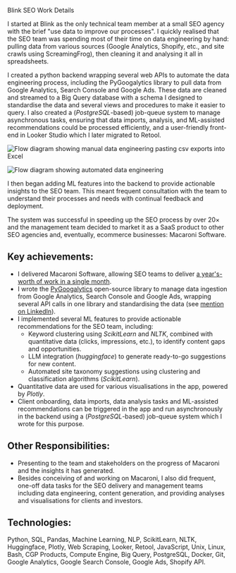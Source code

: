 Blink SEO Work Details


I started at Blink as the only technical team member at a small SEO agency with the brief "use data to improve our processes".
I quickly realised that the SEO team was spending most of their time on data engineering by hand:
pulling data from various sources (Google Analytics, Shopify, etc., and site crawls using ScreamingFrog), then cleaning it and analysing it all in spreadsheets.

I created a python backend wrapping several web APIs to automate the data engineering process,
including the PyGoogalytics library to pull data from Google Analytics, Search Console and Google Ads.
These data are cleaned and streamed to a Big Query database with a schema I designed to standardise the data and
several views and procedures to make it easier to query.
I also created a (*PostgreSQL*-based) job-queue system to manage asynchronous tasks, ensuring that data imports,
analysis, and ML-assisted recommendations could be processed efficiently, and a user-friendly front-end
in Looker Studio which I later migrated to Retool.

![Flow diagram showing manual data engineering pasting csv exports into Excel](images/data_diagram.png)

![Flow diagram showing automated data engineering](images/data_diagram2.png)

I then began adding ML features into the backend to provide actionable insights to the SEO team.
This meant frequent consultation with the team to understand their processes and needs with continual feedback and deployment.

The system was successful in speeding up the SEO process by over 20× and the management team decided to
market it as a SaaS product to other SEO agencies and, eventually, ecommerce businesses: Macaroni Software.

Key achievements:
-----------------

* I delivered Macaroni Software, allowing SEO teams to deliver
  [a year's-worth of work in a single month](https://www.linkedin.com/posts/sam-wright-17b6ab6_shopify-seo-activity-7170336529146441729-JGDn?utm_source=combined_share_message&utm_medium=member_desktop).
* I wrote the [PyGoogalytics](https://pypi.org/project/pygoogalytics/) open-source library to manage data ingestion from Google Analytics,
  Search Console and Google Ads, wrapping several API calls in one library and standardising the data
  (see [mention on LinkedIn](https://www.linkedin.com/posts/sam-wright-17b6ab6_github-blink-seopygoogalytics-activity-7234957676437274624-ipnf/)).
* I implemented several ML features to provide actionable recommendations for the SEO team, including:
  + Keyword clustering using *ScikitLearn* and *NLTK*, combined with
    quantitative data (clicks, impressions, etc.), to identify content gaps and opportunities.
  + LLM integration (*huggingface*) to generate ready-to-go suggestions for new content.
  + Automated site taxonomy suggestions using clustering and classification algorithms (*ScikitLearn*).
* Quantitative data are used for various visualisations in the app, powered by *Plotly*.
* Client onboarding, data imports, data analysis tasks and ML-assisted recommendations can be triggered
  in the app and run asynchronously in the backend using a (*PostgreSQL*-based) job-queue system which I wrote for this purpose.

Other Responsibilities:
-----------------------

* Presenting to the team and stakeholders on the progress of Macaroni and the insights it has generated.
* Besides conceiving of and working on Macaroni, I also did frequent,
  one-off data tasks for the SEO delivery and management teams including
  data engineering, content generation, and providing analyses and
  visualisations for clients and investors.

Technologies:
-------------

Python, SQL, Pandas, Machine Learning, NLP, ScikitLearn, NLTK, Huggingface, Plotly,
Web Scraping,
Looker, Retool, JavaScript, Unix, Linux, Bash,
CGP Products, Compute Engine, Big Query, PostgreSQL, Docker, Git,
Google Analytics, Google Search Console, Google Ads, Shopify API.